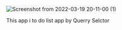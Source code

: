 ![Screenshot from 2022-03-19 20-11-00 (1)](https://user-images.githubusercontent.com/75792585/159162589-7d129846-cb76-4fd4-89d7-29a79cf34253.png)

This app i to do list app by Querry Selctor 
